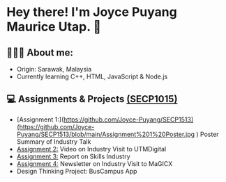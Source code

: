 # Hey there! I'm Joyce Puyang Maurice Utap. 👋

## 💁🏻‍♀️ About me: 
  - Origin: Sarawak, Malaysia
  - Currently learning C++, HTML, JavaScript & Node.js

## 💻 Assignments & Projects [(SECP1015)](https://github.com/Joyce-Puyang/SECP1513)
  - [Assignment 1:](https://github.com/Joyce-Puyang/SECP1513](https://github.com/Joyce-Puyang/SECP1513/blob/main/Assignment%201%20Poster.jpg ) Poster Summary of Industry Talk
  - [Assignment 2:](https://drive.google.com/file/d/1lzgsRV7pNt5iDBFuC1pzqf6I-4sCaKSC/view?usp=sharing) Video on Industry Visit to UTMDigital
  - [Assignment 3:](https://github.com/Joyce-Puyang/SECP1513/blob/main/Assignment%203.pdf) Report on Skills Industry 
  - [Assignment 4:](https://github.com/Joyce-Puyang/SECP1513/blob/main/Assignment%204%20Newsletter.pdf) Newsletter on Industry Visit to MaGICX
  - Design Thinking Project: BusCampus App


   

